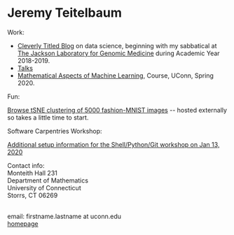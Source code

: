 # Jeremy Teitelbaum

Work:

- [Cleverly Titled Blog](https://jeremy9959.github.io/Blog) on data science, beginning with my sabbatical at
[The Jackson Laboratory for Genomic Medicine](http:/www.jax.org) during Academic Year 2018-2019.
- [Talks](https://github.uconn.edu/pages/jet08013/Talks/)
- [Mathematical Aspects of Machine Learning](https://jeremy9959.net/Math-5800-Spring-2020), Course, UConn, Spring 2020.

Fun:

[Browse tSNE clustering of 5000 fashion-MNIST images](https://tsne-fashion.herokuapp.com) -- hosted externally so takes
a little time to start.

Software Carpentries Workshop:

[Additional setup information for the Shell/Python/Git workshop on Jan 13, 2020](./swc.md)


Contact info:<br>
Monteith Hall 231<br>
Department of Mathematics<br>
University of Connecticut<br>
Storrs, CT 06269<br>
<br>

email: firstname.lastname at uconn.edu<br>
[homepage](https://teitelbaum.math.uconn.edu)
